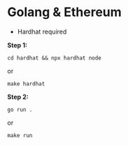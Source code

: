 # Golang & Ethereum

-   Hardhat required

<strong>Step 1:</strong>

```
cd hardhat && npx hardhat node
```

or

```
make hardhat
```

<strong>Step 2:</strong>

```
go run .
```

or

```
make run
```
